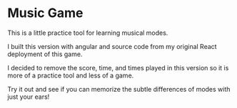 # Music Game

This is a little practice tool for learning musical modes.

I built this version with angular and source code from my original React deployment of this game.

I decided to remove the score, time, and times played in this version so
it is more of a practice tool and less of a game.

Try it out and see if you can memorize the subtle differences of modes with just your ears! 